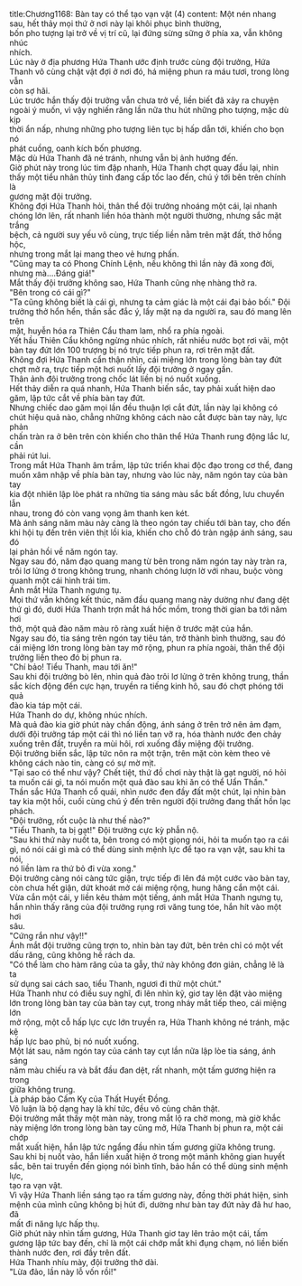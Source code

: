 title:Chương1168: Bàn tay có thể tạo vạn vật (4)
content:
Một nén nhang sau, hết thảy mọi thứ ở nơi này lại khôi phục bình thường,<br>bốn pho tượng lại trở về vị trí cũ, lại đứng sừng sững ở phía xa, vẫn không nhúc<br>nhích.<br>Lúc này ở địa phương Hứa Thanh ước định trước cùng đội trưởng, Hứa<br>Thanh vô cùng chật vật đợi ở nơi đó, há miệng phun ra máu tươi, trong lòng vẫn<br>còn sợ hãi.<br>Lúc trước hắn thấy đội trưởng vẫn chưa trở về, liền biết đã xảy ra chuyện<br>ngoài ý muốn, vì vậy nghiến răng lần nữa thu hút những pho tượng, mặc dù kịp<br>thời ẩn nấp, nhưng những pho tượng liên tục bị hấp dẫn tới, khiến cho bọn nó<br>phát cuồng, oanh kích bốn phương.<br>Mặc dù Hứa Thanh đã né tránh, nhưng vẫn bị ảnh hướng đến.<br>Giờ phút này trong lúc tim đập nhanh, Hứa Thanh chợt quay đầu lại, nhìn<br>thấy một tiểu nhân thủy tinh đang cấp tốc lao đến, chú ý tới bên trên chính là<br>gương mặt đội trưởng.<br>Không đợi Hứa Thanh hỏi, thân thể đội trưởng nhoáng một cái, lại nhanh<br>chóng lớn lên, rất nhanh liền hóa thành một người thường, nhưng sắc mặt trắng<br>bệch, cả người suy yếu vô cùng, trực tiếp liền nằm trên mặt đất, thở hồng hộc,<br>nhưng trong mắt lại mang theo vẻ hưng phấn.<br>"Cũng may ta có Phong Chính Lệnh, nếu không thì lần này đã xong đời,<br>nhưng mà....Đáng giá!"<br>Mắt thấy đội trưởng không sao, Hứa Thanh cũng nhẹ nhàng thở ra.<br>"Bên trong có cái gì?"<br>"Ta cũng không biết là cái gì, nhưng ta cảm giác là một cái đại bảo bối." Đội<br>trưởng thở hổn hển, thần sắc đắc ý, lấy mặt nạ da người ra, sau đó mang lên trên<br>mặt, huyễn hóa ra Thiên Cẩu tham lam, nhổ ra phía ngoài.<br>Yết hầu Thiên Cẩu không ngừng nhúc nhích, rất nhiều nước bọt rơi vãi, một<br>bàn tay đứt lớn 100 trượng bị nó trực tiếp phun ra, rơi trên mặt đất.<br>Không đợi Hứa Thanh cẩn thận nhìn, cái miệng lớn trong lòng bàn tay đứt<br>chợt mở ra, trực tiếp một hơi nuốt lấy đội trưởng ở ngay gần.<br>Thân ảnh đội trưởng trong chốc lát liền bị nó nuốt xuống.<br>Hết thảy diễn ra quá nhanh, Hứa Thanh biến sắc, tay phải xuất hiện dao<br>găm, lập tức cắt về phía bàn tay đứt.<br>Nhưng chiếc dao găm mọi lần đều thuận lợi cắt đứt, lần này lại không có<br>chút hiệu quả nào, chẳng những không cách nào cắt được bàn tay này, lực phản<br>chấn tràn ra ở bên trên còn khiến cho thân thể Hứa Thanh rung động lắc lư, cần<br>phải rút lui.<br>Trong mắt Hứa Thanh âm trầm, lập tức triển khai độc đạo trong cơ thể, đang<br>muốn xâm nhập về phía bàn tay, nhưng vào lúc này, năm ngón tay của bàn tay<br>kia đột nhiên lập lòe phát ra những tia sáng màu sắc bất đồng, lưu chuyển lẫn<br>nhau, trong đó còn vang vọng âm thanh ken két.<br>Mà ánh sáng năm màu này càng là theo ngón tay chiếu tới bàn tay, cho đến<br>khi hội tụ đến trên viên thịt lồi kia, khiến cho chỗ đó tràn ngập ánh sáng, sau đó<br>lại phản hồi về năm ngón tay.<br>Ngay sau đó, năm đạo quang mang từ bên trong năm ngón tay này tràn ra,<br>trôi lơ lửng ở trong không trung, nhanh chóng lượn lờ với nhau, buộc vòng<br>quanh một cái hình trái tim.<br>Ánh mắt Hứa Thanh ngưng tụ.<br>Mọi thứ vẫn không kết thúc, năm đầu quang mang này dường như đang dệt<br>thứ gì đó, dưới Hứa Thanh trợn mắt há hốc mồm, trong thời gian ba tới năm hơi<br>thở, một quả đào năm màu rõ ràng xuất hiện ở trước mặt của hắn.<br>Ngay sau đó, tia sáng trên ngón tay tiêu tán, trở thành bình thường, sau đó<br>cái miệng lớn trong lòng bàn tay mở rộng, phun ra phía ngoài, thân thể đội<br>trưởng liền theo đó bị phun ra.<br>"Chí bảo! Tiểu Thanh, mau tới ăn!"<br>Sau khi đội trưởng bò lên, nhìn quả đào trôi lơ lửng ở trên không trung, thần<br>sắc kích động đến cực hạn, truyền ra tiếng kinh hô, sau đó chợt phóng tới quả<br>đào kia táp một cái.<br>Hứa Thanh do dự, không nhúc nhích.<br>Mà quả đào kia giờ phút này chấn động, ánh sáng ở trên trở nên ảm đạm,<br>dưới đội trưởng táp một cái thì nó liền tan vỡ ra, hóa thành nước đen chảy<br>xuống trên đất, truyền ra mùi hôi, rơi xuống đầy miệng đội trưởng.<br>Đội trưởng biến sắc, lập tức nôn ra một trận, trên mặt còn kèm theo vẻ<br>không cách nào tin, càng có sự mờ mịt.<br>"Tại sao có thể như vậy? Chết tiệt, thứ đồ chơi này thật là gạt người, nó hỏi<br>ta muốn cái gì, ta nói muốn một quả đào sau khi ăn có thể Uẩn Thần."<br>Thần sắc Hứa Thanh cổ quái, nhìn nước đen đầy đất một chút, lại nhìn bàn<br>tay kia một hồi, cuối cùng chú ý đến trên người đội trưởng đang thất hồn lạc<br>phách.<br>"Đội trưởng, rốt cuộc là như thế nào?"<br>"Tiểu Thanh, ta bị gạt!" Đội trưởng cực kỳ phẫn nộ.<br>"Sau khi thứ này nuốt ta, bên trong có một giọng nói, hỏi ta muốn tạo ra cái<br>gì, nó nói cái gì mà có thể dùng sinh mệnh lực để tạo ra vạn vật, sau khi ta nói,<br>nó liền làm ra thứ bỏ đi vừa xong."<br>Đội trưởng càng nói càng tức giận, trực tiếp đi lên đá một cước vào bàn tay,<br>còn chưa hết giận, dứt khoát mở cái miệng rộng, hung hăng cắn một cái.<br>Vừa cắn một cái, y liền kêu thảm một tiếng, ánh mắt Hứa Thanh ngưng tụ,<br>hắn nhìn thấy răng của đội trưởng rụng rơi văng tung tóe, hắn hít vào một hơi<br>sâu.<br>"Cứng rắn như vậy!!"<br>Ánh mắt đội trưởng cũng trợn to, nhìn bàn tay đứt, bên trên chỉ có một vết<br>dấu răng, cũng không hề rách da.<br>"Có thể làm cho hàm răng của ta gẫy, thứ này không đơn giản, chẳng lẽ là ta<br>sử dụng sai cách sao, tiểu Thanh, ngươi đi thử một chút."<br>Hứa Thanh như có điều suy nghĩ, đi lên nhìn kỹ, giơ tay lên đặt vào miệng<br>lớn trong lòng bàn tay của bàn tay cụt, trong nháy mắt tiếp theo, cái miệng lớn<br>mở rộng, một cỗ hấp lực cực lớn truyền ra, Hứa Thanh không né tránh, mặc kệ<br>hấp lực bao phủ, bị nó nuốt xuống.<br>Một lát sau, năm ngón tay của cánh tay cụt lần nữa lập lòe tia sáng, ánh sáng<br>năm màu chiếu ra và bắt đầu đan dệt, rất nhanh, một tấm gương hiện ra trong<br>giữa không trung.<br>Là pháp bảo Cấm Kỵ của Thất Huyết Đồng.<br>Vô luận là bộ dạng hay là khí tức, đều vô cùng chân thật.<br>Đội trưởng mắt thấy một màn này, trong mắt lộ ra chờ mong, mà giờ khắc<br>này miệng lớn trong lòng bàn tay cũng mở, Hứa Thanh bị phun ra, một cái chớp<br>mắt xuất hiện, hắn lập tức ngẩng đầu nhìn tấm gương giữa không trung.<br>Sau khi bị nuốt vào, hắn liền xuất hiện ở trong một mảnh không gian huyết<br>sắc, bên tai truyền đến giọng nói bình tĩnh, bảo hắn có thể dùng sinh mệnh lực,<br>tạo ra vạn vật.<br>Vì vậy Hứa Thanh liền sáng tạo ra tấm gương này, đồng thời phát hiện, sinh<br>mệnh của mình cũng không bị hút đi, dường như bàn tay đứt này đã hư hao, đã<br>mất đi năng lực hấp thụ.<br>Giờ phút này nhìn tấm gương, Hứa Thanh giơ tay lên trảo một cái, tấm<br>gương lập tức bay đến, chỉ là một cái chớp mắt khi đụng chạm, nó liền biến<br>thành nước đen, rơi đầy trên đất.<br>Hứa Thanh nhíu mày, đội trưởng thở dài.<br>"Lừa đảo, lần này lỗ vốn rồi!"